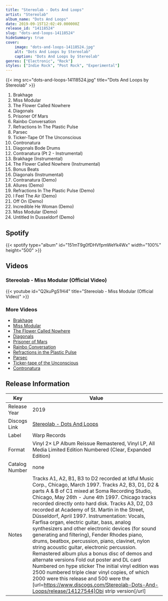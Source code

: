 ```yaml
---
title: "Stereolab - Dots And Loops"
artist: "Stereolab"
album_name: "Dots And Loops"
date: 2019-09-15T12:02:49.000000Z
release_id: "14118524"
slug: "dots-and-loops-14118524"
hideSummary: true
cover:
    image: "dots-and-loops-14118524.jpg"
    alt: "Dots And Loops by Stereolab"
    caption: "Dots And Loops by Stereolab"
genres: ["Electronic", "Rock"]
styles: ["Indie Rock", "Post Rock", "Experimental"]
---
```


{{< img src="dots-and-loops-14118524.jpg" title="Dots And Loops by Stereolab" >}}

<!-- section break -->

1. Brakhage
2. Miss Modular
3. The Flower Called Nowhere
4. Diagonals
5. Prisoner Of Mars
6. Rainbo Conversation
7. Refractions In The Plastic Pulse
8. Parsec
9. Ticker-Tape Of The Unconscious
10. Contronatura
11. Diagonals Bode Drums
12. Contranatura (Pt 2 - Instrumental)
13. Brakhage (Instrumental)
14. The Flower Called Nowhere (Instrumental)
15. Bonus Beats
16. Diagonals (Instrumental)
17. Contranatura (Demo)
18. Allures (Demo)
19. Refractions In The Plastic Pulse (Demo)
20. I Feel The Air (Demo)
21. Off On (Demo)
22. Incredible He Woman (Demo)
23. Miss Modular (Demo)
24. Untitled In Dusseldorf (Demo)

<!-- section break -->


## Spotify
{{< spotify type="album" id="151mT9g0fDHVfpmWeYk4Wx" width="100%" height="500" >}}



## Videos
### Stereolab - Miss Modular (Official Video)
{{< youtube id="Q2kuPgS1Hi4" title="Stereolab - Miss Modular (Official Video)" >}}<br>

### More Videos

- [Brakhage](https://www.youtube.com/watch?v=QdnX8-HDgaY)
- [Miss Modular](https://www.youtube.com/watch?v=H5GW9xG19t4)
- [The Flower Called Nowhere](https://www.youtube.com/watch?v=NqhkqnSg164)
- [Diagonals](https://www.youtube.com/watch?v=HDgj0JsJ42I)
- [Prisoner of Mars](https://www.youtube.com/watch?v=Tima8Yf0vMo)
- [Rainbo Conversation](https://www.youtube.com/watch?v=miX13WiBVbo)
- [Refractions in the Plastic Pulse](https://www.youtube.com/watch?v=Pvgfknx_vq0)
- [Parsec](https://www.youtube.com/watch?v=lV0ylsWIrJw)
- [Ticker-tape of the Unconscious](https://www.youtube.com/watch?v=Bxq21YMljFA)
- [Contronatura](https://www.youtube.com/watch?v=y7aKp3rAH9A)


## Release Information
|  Key           | Value                                                |
| ---------------| ---------------------------------------------------- |
| Release Year   | 2019                                   |
| Discogs Link   | [Stereolab - Dots And Loops](https://www.discogs.com/release/14118524-Stereolab-Dots-And-Loops) |
| Label          | Warp Records |
| Format         | Vinyl 2× LP Album Reissue Remastered, Vinyl LP, All Media Limited Edition Numbered (Clear, Expanded Edition) |
| Catalog Number | none |
| Notes | Tracks A1, A2, B1, B3 to D2 recorded at Idful Music Corp., Chicago, March 1997.  Tracks A2, B3, D1, D2 & parts A & B of C1 mixed at Soma Recording Studio, Chicago, May 26th - June 4th 1997. Chicago tracks recorded directly onto hard disk. Tracks A3, D2, D3 recorded at Academy of St. Martin in the Street, Düsseldorf, April 1997.  Instrumentation: Vocals, Farfisa organ, electric guitar, bass, analog synthesizers and other electronic devices (for sound generating and filtering), Fender Rhodes piano, drums, beatbox, percussion, piano, clavinet, nylon string acoustic guitar, electronic percussion.   Remastered album plus a bonus disc of demos and alternate versions  Fold out poster and DL card  Numbered on hype sticker  The initial vinyl edition was 2500 numbered triple clear vinyl copies, of which 2000 were this release and 500 were the [url=https://www.discogs.com/Stereolab-Dots-And-Loops/release/14127544]Obi strip version[/url]        |